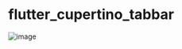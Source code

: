 # flutter_cupertino_tabbar

![image](https://github.com/ratankumarthakur/flutter_cupertino_tabbar/assets/144756277/9e5a328e-63fa-4a1d-a87c-376e00016d4b)
